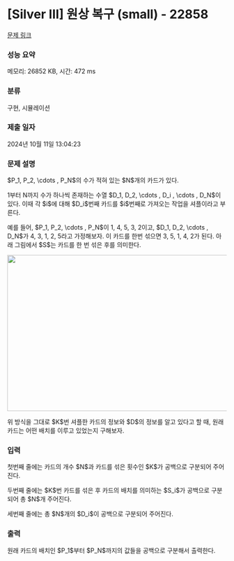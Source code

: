 # [Silver III] 원상 복구 (small) - 22858 

[문제 링크](https://www.acmicpc.net/problem/22858) 

### 성능 요약

메모리: 26852 KB, 시간: 472 ms

### 분류

구현, 시뮬레이션

### 제출 일자

2024년 10월 11일 13:04:23

### 문제 설명

<p>$P_1, P_2, \cdots , P_N$의 수가 적혀 있는 $N$개의 카드가 있다.</p>

<p>1부터 N까지 수가 하나씩 존재하는 수열 $D_1, D_2, \cdots , D_i , \cdots , D_N$이 있다. 이때 각 $i$에 대해 $D_i$번째 카드를 $i$번째로 가져오는 작업을 셔플이라고 부른다.</p>

<p>예를 들어, $P_1, P_2, \cdots , P_N$이 1, 4, 5, 3, 2이고, $D_1, D_2, \cdots , D_N$가 4, 3, 1, 2, 5라고 가정해보자. 이 카드를 한번 섞으면 3, 5, 1, 4, 2가 된다. 아래 그림에서 $S$는 카드를 한 번 섞은 후를 의미한다.</p>

<p style="text-align: center;"><img alt="" src="" style="height: 358px; width: 600px;"></p>

<p>위 방식을 그대로 $K$번 셔플한 카드의 정보와 $D$의 정보를 알고 있다고 할 때, 원래 카드는 어떤 배치를 이루고 있었는지 구해보자.</p>

### 입력 

 <p>첫번째 줄에는 카드의 개수 $N$과 카드를 섞은 횟수인 $K$가 공백으로 구분되어 주어진다.</p>

<p>두번째 줄에는 $K$번 카드를 섞은 후 카드의 배치를 의미하는 $S_i$가 공백으로 구분되어 총 $N$개 주어진다.</p>

<p>세번째 줄에는 총 $N$개의 $D_i$이 공백으로 구분되어 주어진다.</p>

### 출력 

 <p>원래 카드의 배치인 $P_1$부터 $P_N$까지의 값들을 공백으로 구분해서 출력한다.</p>

